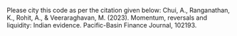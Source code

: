 Please city this code as per the citation given below:
Chui, A., Ranganathan, K., Rohit, A., & Veeraraghavan, M. (2023). Momentum, reversals and liquidity: Indian evidence. Pacific-Basin Finance Journal, 102193.
